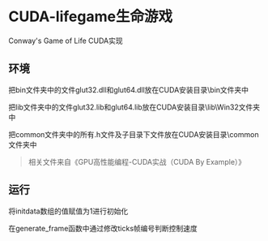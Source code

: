 # CUDA-lifegame生命游戏
Conway's Game of Life CUDA实现
## 环境
把bin文件夹中的文件glut32.dll和glut64.dll放在CUDA安装目录\bin文件夹中

把lib文件夹中的文件glut32.lib和glut64.lib放在CUDA安装目录\lib\Win32文件夹中

把common文件夹中的所有.h文件及子目录下文件放在CUDA安装目录\common文件夹中

> 相关文件来自《GPU高性能编程-CUDA实战（CUDA By Example）》

## 运行
将initdata数组的值赋值为1进行初始化

在generate_frame函数中通过修改ticks帧编号判断控制速度

